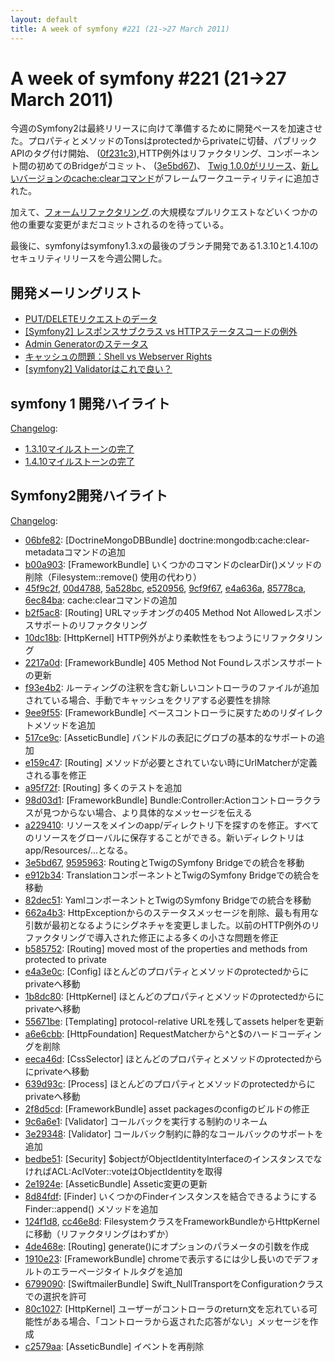 ```yaml
---
layout: default
title: A week of symfony #221 (21->27 March 2011)
---
```


A week of symfony #221 (21->27 March 2011)
==========================================

今週のSymfony2は最終リリースに向けて準備するために開発ペースを加速させた。プロパティとメソッドのTonsはprotectedからprivateに切替、パブリックAPIのタグ付け開始、 ([0f231c3](https://github.com/symfony/symfony/commit/0f231c33e5971662287840e503d29d049bd5d132)),HTTP例外はリファクタリング、コンポーネント間の初めてのBridgeがコミット、 ([3e5bd67](http://github.com/symfony/symfony/commit/3e5bd67dac9da58ff7daf71b3ffa74bebb4127f9))、 [Twig 1.0.0がリリース](http://blog.twig-project.org/post/4140267310/twig-1-0-0-released)、[新しいバージョンのcache:clearコマンド](https://github.com/symfony/symfony/commit/e4a636a8851af4330a0ebafbf642166c2e8cb5d7)がフレームワークユーティリティに追加された。

加えて、[フォームリファクタリング](https://github.com/symfony/symfony/pull/399).の大規模なプルリクエストなどいくつかの他の重要な変更がまだコミットされるのを待っている。

最後に、symfonyはsymfony1.3.xの最後のブランチ開発である1.3.10と1.4.10のセキュリティリリースを今週公開した。
 
開発メーリングリスト
------------------------

  * [PUT/DELETEリクエストのデータ](https://groups.google.com/forum/#!topic/symfony-devs/ku3Tx3Ms3UQ)
  * [[Symfony2] レスポンスサブクラス vs HTTPステータスコードの例外](https://groups.google.com/forum/#!topic/symfony-devs/oVEuzS7U29Y)
  * [Admin Generatorのステータス](https://groups.google.com/forum/#!topic/symfony-devs/N1wlvj1F5Eo)
  * [キャッシュの問題：Shell vs Webserver Rights](https://groups.google.com/forum/#!topic/symfony-devs/sfL107aEyiU)
  * [[symfony2] Validatorはこれで良い？](https://groups.google.com/forum/#!topic/symfony-devs/v-fSW0JvFlA)

symfony 1 開発ハイライト
--------------------------------

[Changelog](http://trac.symfony-project.com/trac/timeline?from=27%2F03%2F2011&daysback=6&milestone=on&ticket=on&changeset=on&update=Update):

  * [1.3.10マイルストーンの完了](http://trac.symfony-project.org/milestone/1.3.10)
  * [1.4.10マイルストーンの完了](http://trac.symfony-project.org/milestone/1.4.10)


Symfony2開発ハイライト
-------------------------------

[Changelog](http://github.com/symfony/symfony/commits/master):

  * [06bfe82](http://github.com/symfony/symfony/commit/06bfe82bc11992e9488f7b915927684e0e433a63 "06bfe82bc11992e9488f7b915927684e0e433a63 commit on github"): [DoctrineMongoDBBundle] doctrine:mongodb:cache:clear-metadataコマンドの追加
  * [b00a903](http://github.com/symfony/symfony/commit/b00a903858aefc83942adfc5ec105bdefd4f21b8 "b00a903858aefc83942adfc5ec105bdefd4f21b8 commit on github"): [FrameworkBundle] いくつかのコマンドのclearDir()メソッドの削除（Filesystem::remove() 使用の代わり）
  * [45f9c2f](http://github.com/symfony/symfony/commit/45f9c2fbf4b200d50fd18224522f88f1533b903d "45f9c2fbf4b200d50fd18224522f88f1533b903d commit on github"), [00d4788](http://github.com/symfony/symfony/commit/00d47889a2a9986d17483991c0b7c43e14618179 "00d47889a2a9986d17483991c0b7c43e14618179 commit on github"), [5a528bc](http://github.com/symfony/symfony/commit/5a528bcb5537d47c9dc0e31e61c86aad9d22c06c "5a528bcb5537d47c9dc0e31e61c86aad9d22c06c commit on github"), [e520956](http://github.com/symfony/symfony/commit/e5209566242b1060664fc45a5152ec6f6c2224a5 "e5209566242b1060664fc45a5152ec6f6c2224a5 commit on github"), [9cf9f67](http://github.com/symfony/symfony/commit/9cf9f674e8683db0f003c3cdedcb69550d1b4e58 "9cf9f674e8683db0f003c3cdedcb69550d1b4e58 commit on github"), [e4a636a](http://github.com/symfony/symfony/commit/e4a636a8851af4330a0ebafbf642166c2e8cb5d7 "e4a636a8851af4330a0ebafbf642166c2e8cb5d7 commit on github"), [85778ca](http://github.com/symfony/symfony/commit/85778caba16ad6830fdc28eaa6ee8c1e91d009ef "85778caba16ad6830fdc28eaa6ee8c1e91d009ef commit on github"), [6ec84ba](http://github.com/symfony/symfony/commit/6ec84bad7621768be513192eb7a666c82c8b01a5 "6ec84bad7621768be513192eb7a666c82c8b01a5 commit on github"): cache:clearコマンドの追加
  * [b2f5ac8](http://github.com/symfony/symfony/commit/b2f5ac8beb6f18f802ee43ef1bed193670184e72 "b2f5ac8beb6f18f802ee43ef1bed193670184e72 commit on github"): [Routing] URLマッチオングの405 Method Not Allowedレスポンスサポートのリファクタリング
  * [10dc18b](http://github.com/symfony/symfony/commit/10dc18b28b273a257c94768709a42b3ccf08affb "10dc18b28b273a257c94768709a42b3ccf08affb commit on github"): [HttpKernel] HTTP例外がより柔軟性をもつようにリファクタリング
  * [2217a0d](http://github.com/symfony/symfony/commit/2217a0d7e46ef0ab5c6cef8fd160568200a86b25 "2217a0d7e46ef0ab5c6cef8fd160568200a86b25 commit on github"): [FrameworkBundle] 405 Method Not Foundレスポンスサポートの更新
  * [f93e4b2](http://github.com/symfony/symfony/commit/f93e4b2d73b9ae970af9529d4165f422ae2ff93b "f93e4b2d73b9ae970af9529d4165f422ae2ff93b commit on github"): ルーティングの注釈を含む新しいコントローラのファイルが追加されている場合、手動でキャッシュをクリアする必要性を排除
  * [9ee9f55](http://github.com/symfony/symfony/commit/9ee9f5552b43010dbbefac0cf2654cb70b8e91d2 "9ee9f5552b43010dbbefac0cf2654cb70b8e91d2 commit on github"): [FrameworkBundle] ベースコントローラに戻すためのリダイレクトメソッドを追加
  * [517ce9c](http://github.com/symfony/symfony/commit/517ce9c9239b6a462e9e07367e9508afd9ee0541 "517ce9c9239b6a462e9e07367e9508afd9ee0541 commit on github"): [AsseticBundle] バンドルの表記にグロブの基本的なサポートの追加
  * [e159c47](http://github.com/symfony/symfony/commit/e159c47cc92d35f4d85fcc523d6de7938cf315d0 "e159c47cc92d35f4d85fcc523d6de7938cf315d0 commit on github"): [Routing] メソッドが必要とされていない時にUrlMatcherが定義される事を修正
  * [a95f72f](http://github.com/symfony/symfony/commit/a95f72fff33bec7a357d835aea1edb88b7908cd7 "a95f72fff33bec7a357d835aea1edb88b7908cd7 commit on github"): [Routing] 多くのテストを追加
  * [98d03d1](http://github.com/symfony/symfony/commit/98d03d1aec728d6b1b6026e133b8e96e960c18ef "98d03d1aec728d6b1b6026e133b8e96e960c18ef commit on github"): [FrameworkBundle] Bundle:Controller:Actionコントローラクラスが見つからない場合、より具体的なメッセージを伝える
  * [a229410](http://github.com/symfony/symfony/commit/a2294106fb8eee0f9cdb10bf9b190c52485bd551 "a2294106fb8eee0f9cdb10bf9b190c52485bd551 commit on github"): リソースをメインのapp/ディレクトリ下を探すのを修正。すべてのリソースをグローバルに保存することができる。新いディレクトリはapp/Resources/...となる。
  * [3e5bd67](http://github.com/symfony/symfony/commit/3e5bd67dac9da58ff7daf71b3ffa74bebb4127f9 "3e5bd67dac9da58ff7daf71b3ffa74bebb4127f9 commit on github"), [9595963](http://github.com/symfony/symfony/commit/9595963c2b78721a2ace60e622c03428ac318c25 "9595963c2b78721a2ace60e622c03428ac318c25 commit on github"): RoutingとTwigのSymfony Bridgeでの統合を移動
  * [e912b34](http://github.com/symfony/symfony/commit/e912b347f01a85f0b24198c478cad129a0d22941 "e912b347f01a85f0b24198c478cad129a0d22941 commit on github"): TranslationコンポーネントとTwigのSymfony Bridgeでの統合を移動
  * [82dec51](http://github.com/symfony/symfony/commit/82dec51b300eed6a2a1f98dd2ae997435581a41e "82dec51b300eed6a2a1f98dd2ae997435581a41e commit on github"): YamlコンポーネントとTwigのSymfony Bridgeでの統合を移動
  * [662a4b3](http://github.com/symfony/symfony/commit/662a4b374089ed4b3b05afe650c9fbedde067b05 "662a4b374089ed4b3b05afe650c9fbedde067b05 commit on github"): HttpExceptionからのステータスメッセージを削除、最も有用な引数が最初となるようにシグネチャを変更しました。以前のHTTP例外のリファクタリングで導入された修正による多くの小さな問題を修正
  * [b585752](http://github.com/symfony/symfony/commit/b5857528e0b04f6f584030090fecc7b543ce359b "b5857528e0b04f6f584030090fecc7b543ce359b commit on github"): [Routing] 
moved most of the properties and methods from protected to private
  * [e4a3e0c](http://github.com/symfony/symfony/commit/e4a3e0c2c77b85116d8149da28a3e1e1e5206e17 "e4a3e0c2c77b85116d8149da28a3e1e1e5206e17 commit on github"): [Config] ほとんどのプロパティとメソッドのprotectedからにprivateへ移動
  * [1b8dc80](http://github.com/symfony/symfony/commit/1b8dc8021541ee44105ce6236bc2c166b64fa557 "1b8dc8021541ee44105ce6236bc2c166b64fa557 commit on github"): [HttpKernel] ほとんどのプロパティとメソッドのprotectedからにprivateへ移動
  * [55671be](http://github.com/symfony/symfony/commit/55671be888f6219a14898f0e59c84ce038ef5637 "55671be888f6219a14898f0e59c84ce038ef5637 commit on github"): [Templating] protocol-relative URLを残してassets helperを更新
  * [a6e6cbb](http://github.com/symfony/symfony/commit/a6e6cbbb27e57107fe18d9c178d81c3185094f88 "a6e6cbbb27e57107fe18d9c178d81c3185094f88 commit on github"): [HttpFoundation] RequestMatcherから^と$のハードコーディングを削除
  * [eeca46d](http://github.com/symfony/symfony/commit/eeca46dea0aa34a97fe03040335791c90731d349 "eeca46dea0aa34a97fe03040335791c90731d349 commit on github"): [CssSelector] ほとんどのプロパティとメソッドのprotectedからにprivateへ移動
  * [639d93c](http://github.com/symfony/symfony/commit/639d93cbbf29750d443063316fe133b66a80de6c "639d93cbbf29750d443063316fe133b66a80de6c commit on github"): [Process] ほとんどのプロパティとメソッドのprotectedからにprivateへ移動
  * [2f8d5cd](http://github.com/symfony/symfony/commit/2f8d5cd1c04b588ccc43fa3c6d3f79a041192bd7 "2f8d5cd1c04b588ccc43fa3c6d3f79a041192bd7 commit on github"): [FrameworkBundle] asset packagesのconfigのビルドの修正
  * [9c6a6e1](http://github.com/symfony/symfony/commit/9c6a6e13bf61e3bed3684e50c2b3ccc7f493b0aa "9c6a6e13bf61e3bed3684e50c2b3ccc7f493b0aa commit on github"): [Validator] コールバックを実行する制約のリネーム
  * [3e29348](http://github.com/symfony/symfony/commit/3e29348d21e848757f8dbf69a46ab6aa41e39fe2 "3e29348d21e848757f8dbf69a46ab6aa41e39fe2 commit on github"): [Validator] コールバック制約に静的なコールバックのサポートを追加
  * [bedbe51](http://github.com/symfony/symfony/commit/bedbe51081fc57abf792a08cb3cfdb770717b07e "bedbe51081fc57abf792a08cb3cfdb770717b07e commit on github"): [Security] $objectがObjectIdentityInterfaceのインスタンスでなければACL:AclVoter::voteはObjectIdentityを取得
  * [2e1924e](http://github.com/symfony/symfony/commit/2e1924ec1c6174b354174215393303afea443d89 "2e1924ec1c6174b354174215393303afea443d89 commit on github"): [AsseticBundle] Assetic変更の更新
  * [8d84fdf](http://github.com/symfony/symfony/commit/8d84fdfedc73a5ac3bbb9802695687eebb2ed514 "8d84fdfedc73a5ac3bbb9802695687eebb2ed514 commit on github"): [Finder] いくつかのFinderインスタンスを結合できるようにするFinder::append() メソッドを追加
  * [124f1d8](http://github.com/symfony/symfony/commit/124f1d8e44496452697030fe6e90e1d3b28eefbf "124f1d8e44496452697030fe6e90e1d3b28eefbf commit on github"), [cc46e8d](http://github.com/symfony/symfony/commit/cc46e8d46aca8bf34ca3c2eab7d968b70d2db6c7 "cc46e8d46aca8bf34ca3c2eab7d968b70d2db6c7 commit on github"): FilesystemクラスをFrameworkBundleからHttpKernelに移動（リファクタリングはわずか）
  * [4de468e](http://github.com/symfony/symfony/commit/4de468e181910f02100f19fde06faa700cd78016 "4de468e181910f0に2100f19fde06faa700cd78016 commit on github"): [Routing] generate()にオプションのパラメータの引数を作成
  * [1910e23](http://github.com/symfony/symfony/commit/1910e23df8a6d9cd1f3d05b1531640eea0bcc2ef "1910e23df8a6d9cd1f3d05b1531640eea0bcc2ef commit on github"): [FrameworkBundle] chromeで表示するには少し長いのでデフォルトのエラーページタイトルタグを追加
  * [6799090](http://github.com/symfony/symfony/commit/6799090a4fedfe1d55764c8fcdff9af5547d19f7 "6799090a4fedfe1d55764c8fcdff9af5547d19f7 commit on github"): [SwiftmailerBundle] Swift_NullTransportをConfigurationクラスでの選択を許可
  * [80c1027](http://github.com/symfony/symfony/commit/80c102761cf5f75678364e6bad12eae52d690617 "80c102761cf5f75678364e6bad12eae52d690617 commit on github"): [HttpKernel] ユーザーがコントローラのreturn文を忘れている可能性がある場合、「コントローラから返された応答がない」メッセージを作成
  * [c2579aa](http://github.com/symfony/symfony/commit/c2579aa2000f19fc57f9a1f9d8ec4f334d86d818 "c2579aa2000f19fc57f9a1f9d8ec4f334d86d818 commit on github"): [AsseticBundle] イベントを再削除

